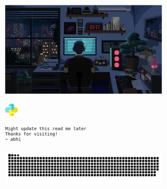 <!--
**abhicodes07/abhicodes07** is a ✨ _special_ ✨ repository because its `README.md` (this file) appears on your GitHub profile.

you can add other headers or other features like this
<img src="/assets/images/horizontal-divider-gradient.gif">
this is a source link of these files
simply commit the neccessary files to your profile readme repository


Here are some ideas to get you started:

- 🔭 I’m currently working on ...
- 🌱 I’m currently learning ...
- 👯 I’m looking to collaborate on ...
- 🤔 I’m looking for help with ...
- 💬 Ask me about ...
- 📫 How to reach me: ...
- 😄 Pronouns: ...
- ⚡ Fun fact: ...
-->
<!-- Snake contribution graph -->
##
![synthwave gif](https://github.com/abhicodes07/abhicodes07/blob/main/gifs/nerd.gif)
##




<!--<div align="center">
  <p>
    <img src="https://github.com/abhicodes07/abhicodes07/blob/main/Texts/welcome_pixel.png">
  </p>
</div> -->

<!-- I am a aspiring software developer with a strong background in Python, SQL, C and C++ . I believe in writing clean and maintainable code that is both efficient and scalable. Collaborating with others to create innovative and impactful projects is something I truly enjoy.<br>My areas of interest also extend to Linux and Machine Learning.<br>Continuously learning and staying up-to-date with the latest technologies is important to me. I actively engage in personal projects and participate in online coding communities to expand my skills and knowledge.<br>I am enthusiastic about creating software solutions that make a positive impact. Whether it's developing intuitive user interfaces, optimizing backend processes, or implementing robust security measures, I always strive to deliver high-quality work.<br><br>If you have any questions or would like to discuss potential collaborations, please feel free to reach out to me. I am always excited to connect with fellow developers and explore new opportunities.<br>Thank you for taking the time to learn more about me. I look forward to connecting with you!<br><br>Best, Abhi. -->

<p float="left">
 <img src="https://github.com/abhicodes07/abhicodes07/blob/main/python.png" width="40" height="40" align="center">
  <p float="left"> 
    <samp>
      <br>
        Might update this read me later
      <br>
        Thanks for visiting!
      <br>
         ~ abhi
      <br>
    </samp>
  </p>
</p>

## 
![snake gif](https://github.com/abhicodes07/abhicodes07/blob/output/github-contribution-grid-snake-dark.svg)
